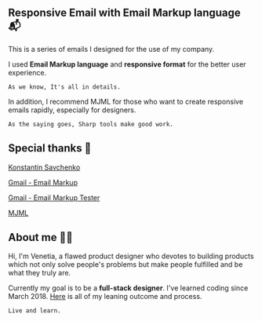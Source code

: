 
## Responsive Email with Email Markup language 📬

This is a series of emails I designed for the use of my company.

I used **Email Markup language** and **responsive format** for the better user experience.

    As we know, It's all in details.

In addition, I recommend MJML for those who want to create responsive emails rapidly, especially for designers.

    As the saying goes, Sharp tools make good work.


## Special thanks 🙇‍
[Konstantin Savchenko](https://github.com/konsav/email-templates) 

[Gmail - Email Markup](https://developers.google.com/gmail/markup/getting-started)

[Gmail - Email Markup Tester](https://www.google.com/webmasters/markup-tester/)

[MJML](https://mjml.io/)

## About me 👩‍🎨
Hi, I'm Venetia, a flawed product designer who devotes to building products which not only solve people's problems but make people fulfilled and be what they truly are.

Currently my goal is to be a **full-stack designer**. I've learned coding since March 2018. [Here](https://github.com/venetiachou/code-it-now-or-never) is all of my leaning outcome and process.

    Live and learn.

